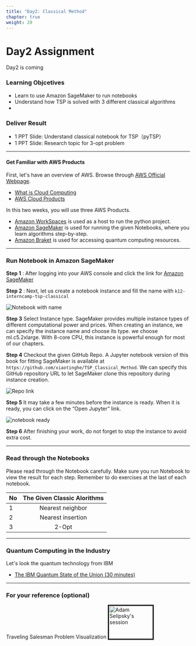 ```yaml
---
title: "Day2: Classical Method"
chapter: true
weight: 20
---
```


# Day2 Assignment

Day2 is coming

### Learning Objcetives
- Learn to use Amazon SageMaker to run notebooks
- Understand how TSP is solved with 3 different classical algorithms
- 

### Deliver Result
- 1 PPT Slide: Understand classical notebook for TSP（pyTSP）
- 1 PPT Slide: Research topic for 3-opt problem

---

#### Get Familiar with AWS Products

First, let's have an overview of AWS. Browse through [AWS Official Webpage](https://aws.amazon.com/). 

* [What is Cloud Computing](https://aws.amazon.com/what-is-cloud-computing/?nc1=f_cc)
* [AWS Cloud Products](https://aws.amazon.com/products/) 

In this two weeks, you will use three AWS Products. 

 * [Amazon WorkSpaces](https://aws.amazon.com/workspaces/) is used as a host to run the python project.
 * [Amazon SageMaker](https://aws.amazon.com/sagemaker/) is used for running the given Notebooks, where you learn algorithms step-by-step.
 * [Amazon Braket](https://aws.amazon.com/braket/) is used for accessing quantum computing resources. 


---

### Run Notebook in Amazon SageMaker


**Step 1**  : After logging into your AWS console and click the link for [Amazon SageMaker](https://console.aws.amazon.com/sagemaker/home?region=us-east-1#/notebook-instances/create)

**Step 2** : Next, let us create a notebook instance and fill the name with `k12-interncamp-tsp-classical`

![Notebook with name](/k12.interncamp.2021/images/notebook_name_classical.png)

**Step 3** Select Instance type. SageMaker provides multiple instance types of different computational power and prices. When creating an instance, we can specify the instance name and choose its type. we choose ml.c5.2xlarge. With 8-core CPU, this instance is powerful enough for most of our chapters.

**Step 4** Checkout the given GitHub Repo. A Jupyter notebook version of this book for fitting SageMaker is available at `https://github.com/xiaotinghe/TSP_Classical_Method`. We can specify this GitHub repository URL to let SageMaker clone this repository during instance creation.

![Repo link](/k12.interncamp.2021/images/repo_link_classical.png)

**Step 5** It may take a few minutes before the instance is ready. When it is ready, you can click on the “Open Jupyter” link.

![notebook ready](/k12.interncamp.2021/images/notebook_ready_classical.png)

**Step 6** After finishing your work, do not forget to stop the instance to avoid extra cost.

---
### Read through the Notebooks

Please read through the Notebook carefully. Make sure you run Notebook to view the result for each step. Remember to do exercises at the last of each notebook.

| No | The Given Classic Alorithms |
| ---|:-------------:|
| 1  | Nearest neighbor   |
| 2  | Nearest insertion  |
| 3  | 2-Opt  |

---
### Quantum Computing in the Industry

Let's look the quantum technology from IBM

* [The IBM Quantum State of the Union (30 minutes)](https://wx.mail.qq.com/ftn/download?func=3&key=9d99e661d02acf1eafea48613463323981c72e64366332394749570757020601045e4b5905010714565705561b020109544b50030054005d54525f5750521d391b12531218005d544f320e04162a70744237130058174754423512004206125604461209534367570b09084f5b13062d90f588d8181d656a3f38cab2082a4b2941026fec&code=bffa6c29&k=9d99e661d02acf1eafea48613463323981c72e64366332394749570757020601045e4b5905010714565705561b020109544b50030054005d54525f5750521d391b12531218005d544f320e04162a70744237130058174754423512004206125604461209534367570b09084f5b13062d90f588d8181d656a3f38cab2082a4b2941026fec&fweb=1&cl=1)

---
### For your reference (optional)
Traveling Salesman Problem Visualization
<a href="http://www.youtube.com/watch?feature=player_embedded&v=SC5CX8drAtU
" target="_blank"><img src="http://img.youtube.com/vi/SC5CX8drAtU/0.jpg" 
alt="Adam Selipsky's session" width="120" height="90" border="3" /></a>
